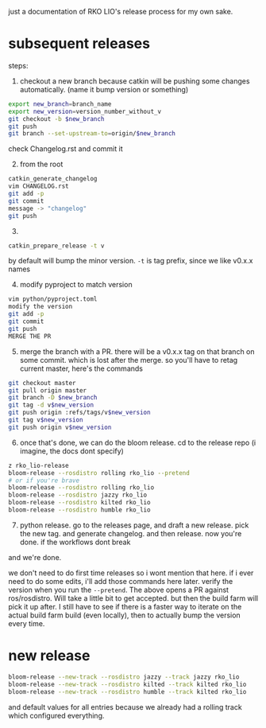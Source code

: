 just a documentation of RKO LIO's release process for my own sake.

# subsequent releases

steps: 

1. checkout a new branch because catkin will be pushing some changes automatically. (name it bump version or something)
```bash
export new_branch=branch_name
export new_version=version_number_without_v
git checkout -b $new_branch
git push
git branch --set-upstream-to=origin/$new_branch
```

check Changelog.rst and commit it

2. from the root
```bash
catkin_generate_changelog
vim CHANGELOG.rst
git add -p
git commit
message -> "changelog"
git push
``` 

3. 
```bash
catkin_prepare_release -t v
```
by default will bump the minor version. `-t` is tag prefix, since we like v0.x.x names

4. modify pyproject to match version

```bash
vim python/pyproject.toml
modify the version
git add -p
git commit
git push
MERGE THE PR
```

5. merge the branch with a PR. there will be a v0.x.x tag on that branch on some commit. which is lost after the merge. so you'll have to retag current master, here's the commands
```bash
git checkout master
git pull origin master
git branch -D $new_branch
git tag -d v$new_version
git push origin :refs/tags/v$new_version
git tag v$new_version
git push origin v$new_version
```

6. once that's done, we can do the bloom release. cd to the release repo (i imagine, the docs dont specify) 
```bash
z rko_lio-release
bloom-release --rosdistro rolling rko_lio --pretend
# or if you're brave
bloom-release --rosdistro rolling rko_lio
bloom-release --rosdistro jazzy rko_lio
bloom-release --rosdistro kilted rko_lio
bloom-release --rosdistro humble rko_lio
```

7. python release. go to the releases page, and draft a new release. pick the new tag. and generate changelog. and then release. now you're done. if the workflows dont break

and we're done.

we don't need to do first time releases so i wont mention that here. if i ever need to do some edits, i'll add those commands here later. verify the version when you run the `--pretend`.
The above opens a PR against ros/rosdistro. Will take a little bit to get accepted. but then the build farm will pick it up after. I still have to see if there is a faster way to iterate on the actual build farm build (even locally), then to actually bump the version every time.

# new release

```bash
bloom-release --new-track --rosdistro jazzy --track jazzy rko_lio
bloom-release --new-track --rosdistro kilted --track kilted rko_lio
bloom-release --new-track --rosdistro humble --track kilted rko_lio
```

and default values for all entries because we already had a rolling track which configured everything.

